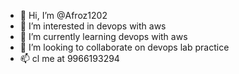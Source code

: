 - 👋 Hi, I’m @Afroz1202
- 👀 I’m interested in devops with aws
- 🌱 I’m currently learning devops with aws
- 💞️ I’m looking to collaborate on devops lab practice
- 📫 cl me at 9966193294
<!---
Afroz1202/Afroz1202 is a ✨ special ✨ repository because its `README.md` (this file) appears on your GitHub profile.
You can click the Preview link to take a look at your changes.
--->
